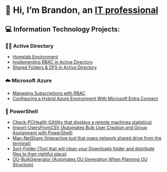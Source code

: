 # 👋 Hi, I’m Brandon, an [IT professional](https://www.linkedin.com/in/brandon-baker-402429231/)
## 💻 Information Technology Projects:
### 👨‍💻 Active Directory
- [Homelab Environment](https://github.com/Brandon-Baker11/Configuring-Active-Directory)
- [Implementing RBAC in Active Directory](https://github.com/Brandon-Baker11/Configuring-Active-Directory/blob/main/Active-Directory-Labs/Configuring-RBAC.md)
- [Shared Folders & DFS in Active Directory](https://github.com/Brandon-Baker11/Configuring-Active-Directory/blob/main/Active-Directory-Labs/Network-Shared-Folder-and-DFS-Setup.md)

### ☁️ Microsoft Azure
- [Managing Subscriptions with RBAC](https://github.com/Brandon-Baker11/Configuring-Active-Directory/blob/main/Azure-Labs/Subscription-and-RBAC-Management.md)
- [Configuring a Hybrid Azure Environment With Microsoft Entra Connect](https://github.com/Brandon-Baker11/Configuring-Active-Directory/blob/main/Docs/Configuring-MS-EntraID-Connect.md)

### 🤖 PowerShell
- [Check-PCHealth (Utitlity that displays a remote machines statistics)](https://github.com/Brandon-Baker11/Check-PCHealth/blob/main/README.md)
- [Import-UsersFromCSV (Automates Bulk User Creation and Group Assignment with PowerShell)](https://github.com/Brandon-Baker11/Recover-Drive)
- [Map-NetShare (Interactive tool that maps network shared drive from the terminal)](https://github.com/Brandon-Baker11/Map-NetShare)
- [Sort-Folder (Tool that will clean your Downloads folder and distribute files to their rightful place)](https://github.com/Brandon-Baker11/Sort-Folder)
- [OU-BulkGenerator (Automates OU Generation When Planning OU Structure)](https://github.com/Brandon-Baker11/Configuring-Active-Directory/blob/main/scripts/OU-BulGenerator/OU-BulkGenerator-Demo.md)
<!---
Brandon-Baker11/Brandon-Baker11 is a ✨ special ✨ repository because its `README.md` (this file) appears on your GitHub profile.
You can click the Preview link to take a look at your changes.
--->
